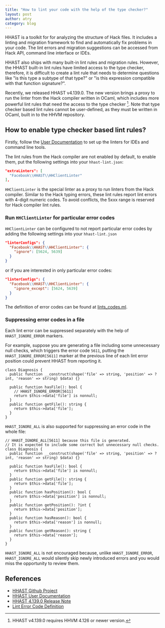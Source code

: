 ```yaml
---
title: "How to lint your code with the help of the type checker?"
layout: post
author: atry
category: blog
---
```


HHAST is a toolkit for for analyzing the structure of Hack files. It includes a linting and migration framework to find and automatically fix problems in your code. The lint errors and migration suggestions can be accessed from Hack API, command line interface or IDEs.

HHAST also ships with many built-in lint rules and migration rules. However, the HHAST built-in lint rules have limited access to the type checker, therefore, it is difficult to create a lint rule that needs to determine questions like "is this type a subtype of that type?" or "is this expression compatible with that function signature?".

Recently, we released HHAST v4.139.0. The new version brings a proxy to run the linter from the Hack compiler written in OCaml, which includes more powerful lint rules that need the access to the type checker [^1]. Note that type checker based lint rules cannot be user-defined, as they must be written in OCaml, built in to the HHVM repository.

## How to enable type checker based lint rules?

Firstly, follow the [User Documentation](https://github.com/hhvm/hhast/blob/main/docs/linters-usage.md) to set up the linters for IDEs and command line tools. 

The lint rules from the Hack compiler are not enabled by default, to enable them, put the following settings into your `hhast-lint.json`:
``` json
"extraLinters": [
  "Facebook\\HHAST\\HHClientLinter"
],
```

`HHClientLinter` is the special linter as a proxy to run linters from the Hack compiler. Similar to the Hack typing errors, these lint rules report lint errors with 4-digit numeric codes. To avoid conflicts, the 5xxx range is reserved for Hack compiler lint rules.

### Run `HHClientLinter` for particular error codes

`HHClientLinter` can be configured to not report particular error codes by adding the following settings into your `hhast-lint.json`

``` json
"linterConfigs": {
  "Facebook\\HHAST\\HHClientLinter": {
    "ignore": [5624, 5639]
  }
}
```

or if you are interested in only particular error codes:

``` json
"linterConfigs": {
  "Facebook\\HHAST\\HHClientLinter": {
    "ignore_except": [5624, 5639]
  }
}
```

The definition of error codes can be found at [lints_codes.ml](https://github.com/facebook/hhvm/blob/HHVM-4.139.0/hphp/hack/src/lints/lints_codes.ml).

### Suppressing error codes in a file

Each lint error can be suppressed separately with the help of `HHAST_IGNORE_ERROR`  markers. 

For example, suppose you are generating a file including some unnecessary null checks, which triggers the error code `5611`, putting the `HHAST_IGNORE_ERROR[5611]` marker at the previous line of each lint error position could prevent HHAST from reporting it.

``` hack
class Diagnosis {
  public function __construct(shape('file' => string, 'position' => ?int, 'reason' => string) $data) {}

  public function hasFile(): bool {
    // HHAST_IGNORE_ERROR[5611]
    return $this->data['file'] is nonnull;
  }
  public function getFile(): string {
    return $this->data['file'];
  }
}
```

`HHAST_IGNORE_ALL` is also supported for suppressing an error code in the whole file:

``` hack
// HHAST_IGNORE_ALL[5611] because this file is generated.
// It is expected to include some correct but unnecessary null checks.
class Diagnosis {
  public function __construct(shape('file' => string, 'position' => ?int, 'reason' => string) $data) {}

  public function hasFile(): bool {
    return $this->data['file'] is nonnull;
  }
  public function getFile(): string {
    return $this->data['file'];
  }
  public function hasPosition(): bool {
    return $this->data['position'] is nonnull;
  }
  public function getPosition(): ?int {
    return $this->data['position'];
  }
  public function hasReason(): bool {
    return $this->data['reason'] is nonnull;
  }
  public function getReason(): string {
    return $this->data['reason'];
  }
}
```

`HHAST_IGNORE_ALL` is not encouraged because, unlike `HHAST_IGNORE_ERROR`, `HHAST_IGNORE_ALL` would silently skip newly introduced errors and you would miss the opportunity to review them.
## References

* [HHAST Github Project](https://github.com/hhvm/hhast)
* [HHAST User Documentation](https://github.com/hhvm/hhast/blob/v4.139.0/docs/linters-usage.md)
* [HHAST 4.139.0 Release Note](https://github.com/hhvm/hhast/releases/tag/v4.139.0)
* [Lint Error Code Definition](https://github.com/facebook/hhvm/blob/HHVM-4.139.0/hphp/hack/src/lints/lints_codes.ml)

[^1]: HHAST v4.139.0 requires HHVM 4.126 or newer version.
